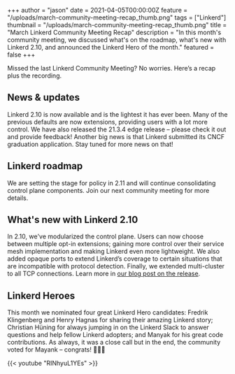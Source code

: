 +++
author = "jason"
date = 2021-04-05T00:00:00Z
feature = "/uploads/march-community-meeting-recap_thumb.png"
tags = ["Linkerd"]
thumbnail = "/uploads/march-community-meeting-recap_thumb.png"
title = "March Linkerd Community Meeting Recap"
description = "In this month's community meeting, we discussed what's on the roadmap, what's new with Linkerd 2.10, and announced the Linkerd Hero of the month."
featured = false
+++

Missed the last Linkerd Community Meeting? No worries. Here’s a  recap plus the recording.

## News & updates

Linkerd 2.10 is now available and is the lightest it has ever been. Many of the previous defaults are now extensions, providing users with a lot more control. We have also released the 21.3.4 edge release – please check it out and provide feedback! Another big news is that Linkerd submitted its CNCF graduation application. Stay tuned for more news on that!

## Linkerd roadmap

We are setting the stage for policy in 2.11 and will continue consolidating control plane components. Join our next community meeting for more details.

## What's new with Linkerd 2.10

In 2.10, we've modularized the control plane. Users can now choose between multiple opt-in extensions; gaining more control over their service mesh implementation and making Linkerd even more lightweight. We also added opaque ports to extend Linkerd’s coverage to certain situations that are incompatible with protocol detection. Finally, we extended multi-cluster to all TCP connections. Learn more in [our blog post on the release](https://linkerd.io/2021/03/11/announcing-linkerd-2.10/).

## Linkerd Heroes

This month we nominated four great Linkerd Hero candidates: Fredrik Klingenberg and Henry Hagnas for sharing their amazing Linkerd story; Christian Hüning for always jumping in on the Linkerd Slack to answer questions and help fellow Linkerd adopters; and Manyak for his great code contributions. As always, it was a close call but in the end, the community voted for Mayank – congrats!  👏👏👏

{{< youtube "RINhyuL1YEs" >}}
